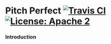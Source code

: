 # Pitch Perfect [![Travis CI](https://travis-ci.org/emreozdil/PitchPerfect.svg?branch=master)](https://travis-ci.org/emreozdil/PitchPerfect/builds) [![License: Apache 2](https://img.shields.io/hexpm/l/plug.svg)](https://opensource.org/licenses/Apache-2.0)

### Introduction

